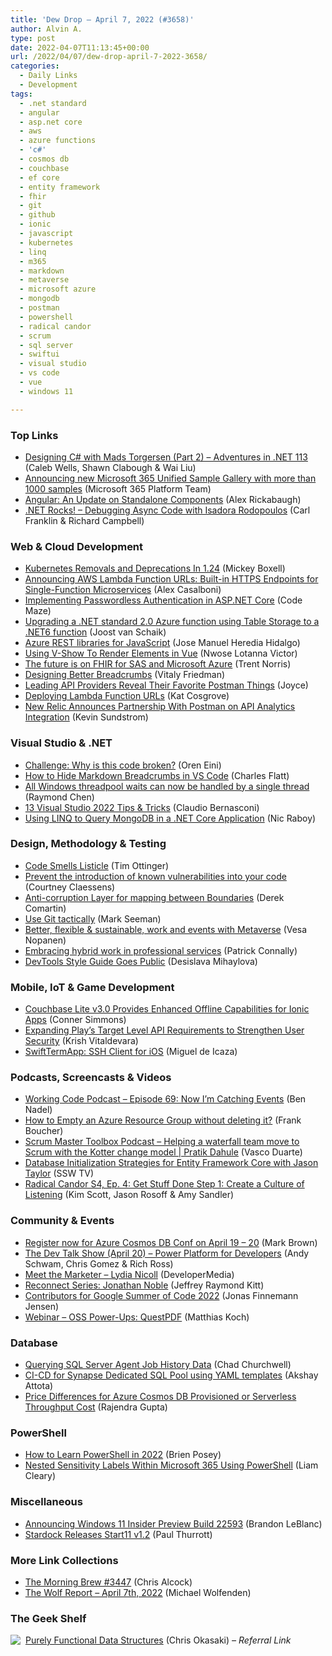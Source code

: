 ```yaml
---
title: 'Dew Drop – April 7, 2022 (#3658)'
author: Alvin A.
type: post
date: 2022-04-07T11:13:45+00:00
url: /2022/04/07/dew-drop-april-7-2022-3658/
categories:
  - Daily Links
  - Development
tags:
  - .net standard
  - angular
  - asp.net core
  - aws
  - azure functions
  - 'c#'
  - cosmos db
  - couchbase
  - ef core
  - entity framework
  - fhir
  - git
  - github
  - ionic
  - javascript
  - kubernetes
  - linq
  - m365
  - markdown
  - metaverse
  - microsoft azure
  - mongodb
  - postman
  - powershell
  - radical candor
  - scrum
  - sql server
  - swiftui
  - visual studio
  - vs code
  - vue
  - windows 11

---
```

### <a name="top"></a>Top Links

  * <a href="https://adventuresindotnet.com/designing-c-with-mads-torgersen-part-2-net-113" target="_blank" rel="noopener">Designing C# with Mads Torgersen (Part 2) &#8211; Adventures in .NET 113</a> (Caleb Wells, Shawn Clabough & Wai Liu)
  * <a href="https://devblogs.microsoft.com/microsoft365dev/announcing-new-microsoft-365-unified-sample-gallery-with-more-than-1000-samples/?WT.mc_id=DOP-MVP-4025064" target="_blank" rel="noopener">Announcing new Microsoft 365 Unified Sample Gallery with more than 1000 samples</a> (Microsoft 365 Platform Team)
  * <a href="https://blog.angular.io/an-update-on-standalone-components-ea53b4d55214?source=rss----447683c3d9a3---4" target="_blank" rel="noopener">Angular: An Update on Standalone Components</a> (Alex Rickabaugh)
  * <a href="http://www.dotnetrocks.com/default.aspx?ShowNum=1788" target="_blank" rel="noopener">.NET Rocks! &#8211; Debugging Async Code with Isadora Rodopoulos</a> (Carl Franklin & Richard Campbell)



### <a name="web"></a>Web & Cloud Development

  * <a href="https://kubernetes.io/blog/2022/04/07/upcoming-changes-in-kubernetes-1-24/" target="_blank" rel="noopener">Kubernetes Removals and Deprecations In 1.24</a> (Mickey Boxell)
  * <a href="https://aws.amazon.com/blogs/aws/announcing-aws-lambda-function-urls-built-in-https-endpoints-for-single-function-microservices/" target="_blank" rel="noopener">Announcing AWS Lambda Function URLs: Built-in HTTPS Endpoints for Single-Function Microservices</a> (Alex Casalboni)
  * <a href="https://code-maze.com/aspnetcore-passwordless-authentication/" target="_blank" rel="noopener">Implementing Passwordless Authentication in ASP.NET Core</a> (Code Maze)
  * <a href="https://localjoost.github.io/Upgrading-a-NET-standard-20-Azure-function-using-Table-Storage-to-a-NET6-function/" target="_blank" rel="noopener">Upgrading a .NET standard 2.0 Azure function using Table Storage to a .NET6 function</a> (Joost van Schaik)
  * <a href="https://devblogs.microsoft.com/azure-sdk/azure-rest-libraries-for-javascript/?WT.mc_id=DOP-MVP-4025064" target="_blank" rel="noopener">Azure REST libraries for JavaScript</a> (Jose Manuel Heredia Hidalgo)
  * <a href="https://www.telerik.com/blogs/using-v-show-render-elements-vue" target="_blank" rel="noopener">Using V-Show To Render Elements in Vue</a> (Nwose Lotanna Victor)
  * <a href="https://azure.microsoft.com/blog/the-future-is-on-fhir-for-sas-and-microsoft-azure/?WT.mc_id=DOP-MVP-4025064" target="_blank" rel="noopener">The future is on FHIR for SAS and Microsoft Azure</a> (Trent Norris)
  * <a href="https://smashingmagazine.com/2022/04/designing-better-breadcrumbs/" target="_blank" rel="noopener">Designing Better Breadcrumbs</a> (Vitaly Friedman)
  * <a href="https://blog.postman.com/leading-api-providers-reveal-favorite-postman-things/" target="_blank" rel="noopener">Leading API Providers Reveal Their Favorite Postman Things</a> (Joyce)
  * <a href="https://www.pulumi.com/blog/lambda-urls-launch/" target="_blank" rel="noopener">Deploying Lambda Function URLs</a> (Kat Cosgrove)
  * <a href="https://www.programmableweb.com/news/new-relic-announces-partnership-postman-api-analytics-integration/brief/2022/04/06" target="_blank" rel="noopener">New Relic Announces Partnership With Postman on API Analytics Integration</a> (Kevin Sundstrom)



### <a name="dotnet"></a>Visual Studio & .NET

  * <a href="https://ayende.com/blog/196930-B/challenge-why-is-this-code-broken?Key=4a38b1d1-58e2-47da-9a27-3b73cae0ec39" target="_blank" rel="noopener">Challenge: Why is this code broken?</a> (Oren Eini)
  * <a href="https://www.softwaremeadows.com/posts/how_to_hide_markdown_breadcrumbs_in_vs_code" target="_blank" rel="noopener">How to Hide Markdown Breadcrumbs in VS Code</a> (Charles Flatt)
  * <a href="https://devblogs.microsoft.com/oldnewthing/20220406-00/?p=106434" target="_blank" rel="noopener">All Windows threadpool waits can now be handled by a single thread</a> (Raymond Chen)
  * <a href="https://www.claudiobernasconi.ch/2022/04/06/visual-studio-2022-tips-and-tricks/" target="_blank" rel="noopener">13 Visual Studio 2022 Tips & Tricks</a> (Claudio Bernasconi)
  * <a href="https://www.thepolyglotdeveloper.com/2022/04/using-linq-query-mongodb-dotnet-core-application/" target="_blank" rel="noopener">Using LINQ to Query MongoDB in a .NET Core Application</a> (Nic Raboy)



### <a name="design"></a>Design, Methodology & Testing

  * <a href="http://agileotter.blogspot.com/2022/04/code-smells-listicle.html" target="_blank" rel="noopener">Code Smells Listicle</a> (Tim Ottinger)
  * <a href="https://github.blog/2022-04-06-prevent-introduction-known-vulnerabilities-into-your-code/" target="_blank" rel="noopener">Prevent the introduction of known vulnerabilities into your code</a> (Courtney Claessens)
  * <a href="https://codeopinion.com/anti-corruption-layer-for-mapping-between-boundaries/" target="_blank" rel="noopener">Anti-corruption Layer for mapping between Boundaries</a> (Derek Comartin)
  * <a href="https://stackoverflow.blog/2022/04/06/use-git-tactically/" target="_blank" rel="noopener">Use Git tactically</a> (Mark Seeman)
  * <a href="https://mymetaverseday.com/2022/04/06/sustainablefuture/" target="_blank" rel="noopener">Better, flexible & sustainable, work and events with Metaverse</a> (Vesa Nopanen)
  * <a href="https://cloudblogs.microsoft.com/industry-blog/microsoft-in-business/professional-services/2022/04/06/embracing-hybrid-work-in-professional-services/?WT.mc_id=DOP-MVP-4025064" target="_blank" rel="noopener">Embracing hybrid work in professional services</a> (Patrick Connally)
  * <a href="https://www.telerik.com/blogs/devtools-style-guide-goes-public" target="_blank" rel="noopener">DevTools Style Guide Goes Public</a> (Desislava Mihaylova)



### <a name="mobile"></a>Mobile, IoT & Game Development

  * <a href="https://ionicframework.com/blog/couchbase-lite-v3-provides-enhanced-offline-capabilities-for-ionic-apps/" target="_blank" rel="noopener">Couchbase Lite v3.0 Provides Enhanced Offline Capabilities for Ionic Apps</a> (Conner Simmons)
  * <a href="http://android-developers.googleblog.com/2022/04/expanding-plays-target-level-api-requirements-to-strengthen-user-security.html" target="_blank" rel="noopener">Expanding Play’s Target Level API Requirements to Strengthen User Security</a> (Krish Vitaldevara)
  * <a href="https://tirania.org/blog/archive/2022/Apr-06.html" target="_blank" rel="noopener">SwiftTermApp: SSH Client for iOS</a> (Miguel de Icaza)



### <a name="podcasts"></a>Podcasts, Screencasts & Videos

  * <a href="https://www.bennadel.com/blog/4245-working-code-podcast-episode-69-now-im-catching-events.htm" target="_blank" rel="noopener">Working Code Podcast &#8211; Episode 69: Now I&#8217;m Catching Events</a> (Ben Nadel)
  * <a href="http://www.youtube.com/watch?v=nSY7qWZdsDE" target="_blank" rel="noopener">How to Empty an Azure Resource Group without deleting it?</a> (Frank Boucher)
  * <a href="https://scrummastertoolbox.libsyn.com/helping-a-waterfall-team-move-to-scrum-with-the-kotter-change-model-pratik-dahule" target="_blank" rel="noopener">Scrum Master Toolbox Podcast &#8211; Helping a waterfall team move to Scrum with the Kotter change model | Pratik Dahule</a> (Vasco Duarte)
  * <a href="http://www.youtube.com/watch?v=vzXCyzH33b8" target="_blank" rel="noopener">Database Initialization Strategies for Entity Framework Core with Jason Taylor</a> (SSW TV)
  * <a href="https://www.radicalcandor.com/podcast/gsd_listen/" target="_blank" rel="noopener">Radical Candor S4, Ep. 4: Get Stuff Done Step 1: Create a Culture of Listening</a> (Kim Scott, Jason Rosoff & Amy Sandler)



### <a name="events"></a>Community & Events

  * <a href="https://devblogs.microsoft.com/cosmosdb/azure-cosmos-db-conf-april-19-20/?WT.mc_id=DOP-MVP-4025064" target="_blank" rel="noopener">Register now for Azure Cosmos DB Conf on April 19 – 20</a> (Mark Brown)
  * <a href="https://www.meetup.com/The-Dev-Talk-Show/events/285119192/" target="_blank" rel="noopener">The Dev Talk Show (April 20) &#8211; Power Platform for Developers</a> (Andy Schwam, Chris Gomez & Rich Ross)
  * <a href="https://developermedia.com/developer-marketing-best-practices-lydia-nicoll/" target="_blank" rel="noopener">Meet the Marketer – Lydia Nicoll</a> (DeveloperMedia)
  * <a href="https://techcommunity.microsoft.com/t5/microsoft-mvp-award-program-blog/reconnect-series-jonathan-noble/ba-p/3276886?WT.mc_id=DOP-MVP-4025064" target="_blank" rel="noopener">Reconnect Series: Jonathan Noble</a> (Jeffrey Raymond Kitt)
  * <a href="https://medium.com/dartlang/contributors-for-google-summer-of-code-2022-17e777f043f0?source=rss----23738d481ce8---4" target="_blank" rel="noopener">Contributors for Google Summer of Code 2022</a> (Jonas Finnemann Jensen)
  * <a href="https://blog.jetbrains.com/dotnet/2022/04/06/webinar-oss-power-ups-questpdf/" target="_blank" rel="noopener">Webinar – OSS Power-Ups: QuestPDF</a> (Matthias Koch)



### <a name="sql"></a>Database

  * <a href="https://www.mssqltips.com/sqlservertip/2850/querying-sql-server-agent-job-history-data/" target="_blank" rel="noopener">Querying SQL Server Agent Job History Data</a> (Chad Churchwell)
  * <a href="https://techcommunity.microsoft.com/t5/azure-synapse-analytics-blog/ci-cd-for-synapse-dedicated-sql-pool-using-yaml-templates/ba-p/3107389?WT.mc_id=DOP-MVP-4025064" target="_blank" rel="noopener">CI-CD for Synapse Dedicated SQL Pool using YAML templates</a> (Akshay Attota)
  * <a href="https://www.mssqltips.com/sqlservertip/7206/azure-cosmos-db-price-differences-provisioned-serverless-throughput-cost/" target="_blank" rel="noopener">Price Differences for Azure Cosmos DB Provisioned or Serverless Throughput Cost</a> (Rajendra Gupta)



### <a name="ps"></a>PowerShell

  * <a href="https://www.itprotoday.com/powershell/how-learn-powershell-2022" target="_blank" rel="noopener">How to Learn PowerShell in 2022</a> (Brien Posey)
  * <a href="https://helloitsliam.com/2022/04/06/nested-sensitivity-labels-within-microsoft-365-using-powershell/" target="_blank" rel="noopener">Nested Sensitivity Labels Within Microsoft 365 Using PowerShell</a> (Liam Cleary)



### <a name="misc"></a>Miscellaneous

  * <a href="https://blogs.windows.com/windows-insider/2022/04/06/announcing-windows-11-insider-preview-build-22593/?WT.mc_id=WD-MVP-4025064" target="_blank" rel="noopener">Announcing Windows 11 Insider Preview Build 22593</a> (Brandon LeBlanc)
  * <a href="https://www.thurrott.com/windows/windows-11/265344/stardock-releases-start11-v1-2" target="_blank" rel="noopener">Stardock Releases Start11 v1.2</a> (Paul Thurrott)



### <a name="links"></a>More Link Collections

  * <a href="https://blog.cwa.me.uk/2022/04/07/the-morning-brew-3447/" target="_blank" rel="noopener">The Morning Brew #3447</a> (Chris Alcock)
  * <a href="https://michael-wolfenden.github.io/2022/04/07/april-7th-2022/" target="_blank" rel="noopener">The Wolf Report &#8211; April 7th, 2022</a> (Michael Wolfenden)



### <a name="shelf"></a>The Geek Shelf

<a href="https://www.amazon.com/dp/0521663504/?tag=amavin-20" target="_blank" rel="noopener"><img decoding="async" align="left" style="margin: 0px 4px 0px 0px; border: 0px currentcolor; border-image: none; float: left; display: inline; background-image: none;" src="https://m.media-amazon.com/images/I/41PfifbZkFL._SS135_.jpg" border="0" /></a>&nbsp;<a href="https://www.amazon.com/dp/0521663504/?tag=amavin-20" target="_blank" rel="noopener">Purely Functional Data Structures</a> (Chris Okasaki) _&#8211; Referral Link_